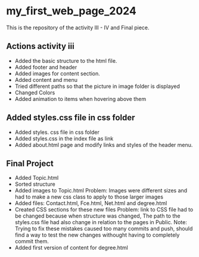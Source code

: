 # my_first_web_page_2024

This is the repository of the activity III - IV and Final piece.

## Actions activity iii

- Added the basic structure to the html file.
- Added footer and header
- Added images for content section.
- Added content and menu
- Tried different paths so that the picture in image folder is displayed
- Changed Colors
- Added animation to items when hovering above them

## Added styles.css file in css folder

- Added styles. css file in css folder
- Added styles.css in the index file as link
- Added about.html page and modify links and styles of the header menu.

## Final Project

- Added Topic.html
- Sorted structure
- Added images to Topic.html
Problem: Images were different sizes and had to make a new css class to apply to those larger images
- Added files: Contact.html, Fce.html, Net.html and degree.html
- Created CSS sections for these new files
Problem: link to CSS file had to be changed because when structure was changed, The path to the styles.css file had also change in relation to the pages in Public.
Note: Trying to fix these mistakes caused too many commits and push, should find a way to test the new changes withought having to completely commit them. 
- Added first version of content for degree.html
